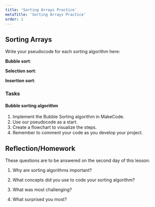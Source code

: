 ```yaml
---
title: 'Sorting Arrays Practice'
metaTitle: 'Sorting Arrays Practice'
order: 1
---
```


## Sorting Arrays

Write your pseudocode for each sorting algorithm here:

**Bubble sort**: 

**Selection sort**: 

**Insertion sort**:

### Tasks


#### Bubble sorting algorithm

1. Implement the Bubble Sorting algorithm in MakeCode. 
2. Use our pseudocode as a start. 
3. Create a flowchart to visualize the steps. 
4. Remember to comment your code as you develop your project. 

## Reflection/Homework 

These questions are to be answered on the second day of this lesson:

1. Why are sorting algorithms important?  

2. What concepts did you use to code your sorting algorithm?  

3. What was most challenging?  

4. What surprised you most? 

